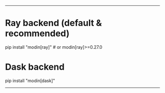 

---

# Ray backend (default & recommended)
pip install "modin[ray]"  # or modin[ray]>=0.27.0

# Dask backend
pip install "modin[dask]"

---



```